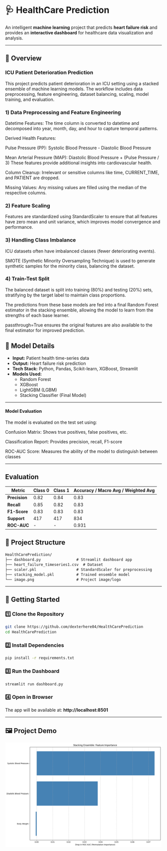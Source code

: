 # 🩺 HealthCare Prediction

An intelligent **machine learning** project that predicts **heart failure risk** and provides an **interactive dashboard** for healthcare data visualization and analysis.

---

## 📌 Overview

### ICU Patient Deterioration Prediction

This project predicts patient deterioration in an ICU setting using a stacked ensemble of machine learning models. The workflow includes data preprocessing, feature engineering, dataset balancing, scaling, model training, and evaluation.

### 1) Data Preprocessing and Feature Engineering

Datetime Features: The time column is converted to datetime and decomposed into year, month, day, and hour to capture temporal patterns.

Derived Health Features:

Pulse Pressure (PP): Systolic Blood Pressure - Diastolic Blood Pressure

Mean Arterial Pressure (MAP): Diastolic Blood Pressure + (Pulse Pressure / 3)
These features provide additional insights into cardiovascular health.

Column Cleanup: Irrelevant or sensitive columns like time, CURRENT_TIME, and PATIENT are dropped.

Missing Values: Any missing values are filled using the median of the respective columns.

### 2) Feature Scaling

Features are standardized using StandardScaler to ensure that all features have zero mean and unit variance, which improves model convergence and performance.

### 3) Handling Class Imbalance

ICU datasets often have imbalanced classes (fewer deteriorating events).

SMOTE (Synthetic Minority Oversampling Technique) is used to generate synthetic samples for the minority class, balancing the dataset.

### 4) Train-Test Split

The balanced dataset is split into training (80%) and testing (20%) sets, stratifying by the target label to maintain class proportions.

The predictions from these base models are fed into a final Random Forest estimator in the stacking ensemble, allowing the model to learn from the strengths of each base learner.

passthrough=True ensures the original features are also available to the final estimator for improved prediction.

## 🧠 Model Details

- **Input:** Patient health time-series data
- **Output:** Heart failure risk prediction
- **Tech Stack:** Python, Pandas, Scikit-learn, XGBoost, Streamlit
- **Models Used:**
  - Random Forest
  - XGBoost
  - LightGBM (LGBM)
  - Stacking Classifier (Final Model)

---

#### Model Evaluation

The model is evaluated on the test set using:

Confusion Matrix: Shows true positives, false positives, etc.

Classification Report: Provides precision, recall, F1-score

ROC-AUC Score: Measures the ability of the model to distinguish between classes

---

## Evaluation
| Metric        | Class 0 | Class 1 | Accuracy / Macro Avg / Weighted Avg |
| ------------- | ------- | ------- | ----------------------------------- |
| **Precision** | 0.82    | 0.84    | 0.83                                |
| **Recall**    | 0.85    | 0.82    | 0.83                                |
| **F1-Score**  | 0.83    | 0.83    | 0.83                                |
| **Support**   | 417     | 417     | 834                                 |
| **ROC-AUC**   | -       | -       | 0.931                               |


## 📂 Project Structure

```
HealthCarePrediction/
├── dashboard.py                # Streamlit dashboard app
├── heart_failure_timeseries1.csv  # Dataset
├── scaler.pkl                  # StandardScaler for preprocessing
├── stacking_model.pkl          # Trained ensemble model
└── image.png                   # Project image/logo
```

---

## 🚀 Getting Started

### 1️⃣ Clone the Repository

```bash
git clone https://github.com/dexterhere04/HealthCarePrediction
cd HealthCarePrediction
```

### 2️⃣ Install Dependencies

```bash
pip install -r requirements.txt
```

### 3️⃣ Run the Dashboard

```bash
streamlit run dashboard.py
```

### 4️⃣ Open in Browser

The app will be available at:
**http://localhost:8501**

---

## 🖼️ Project Demo

![Dashboard Screenshot](image.png)


